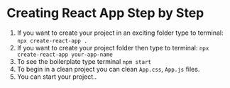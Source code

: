 # Creating React App Step by Step

1. If you want to create your project in an exciting folder type to terminal: `npx create-react-app .`
1. If you want to create your project folder then type to terminal: `npx create-react-app your-app-name`
1. To see the boilerplate type terminal `npm start`
1. To begin in a clean project you can clean `App.css`, `App.js` files. 
1. You can start your project..

